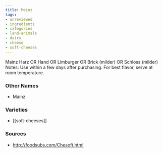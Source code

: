 ```yaml
---
title: Mainz
tags:
- unreviewed
- ingredients
- categories
- land-animals
- dairy
- cheese
- soft-cheeses
---
```

Mainz Harz OR Hand OR Limburger OR Brick (milder) OR Schloss (milder) Notes: Use within a few days after purchasing. For best flavor, serve at room temperature.

### Other Names

* Mainz

### Varieties

* [[soft-cheeses]]

### Sources
* http://foodsubs.com/Chesoft.html
